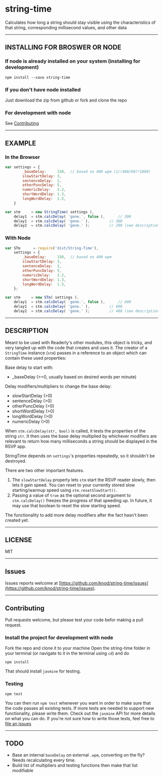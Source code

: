 # string-time
Calculates how long a string should stay visible using the characteristics of that string, corresponding millisecond values, and other data

---------
## INSTALLING FOR BROSWER OR NODE

### If node is already installed on your system (installing for development)
```
npm install --save string-time
```

### If you don't have node installed
Just download the zip from github or fork and clone the repo

### For development with node
See [Contributing](#contributing)

---------
## EXAMPLE

### In the Browser
```js
var settings = {
		_baseDelay: 	150,  // based on 400 wpm (1/(400/60)*1000)
		slowStartDelay: 3,
		sentenceDelay: 	2,
		otherPuncDelay: 5,
		numericDelay: 	3.2,
		shortWordDelay: 1.3,
		longWordDelay: 	1.5,
	}

var stm 	= new StringTime( settings ),
	delay1 	= stm.calcDelay( 'gone.', false ),  	// 300
	delay1 	= stm.calcDelay( 'gone.' ),  		// 300
	delay2 	= stm.calcDelay( 'gone.' );  		// 200 (see description below for explanation)
```

### With Node
```js
var STm 	 = require('dist/String-Time'),
	settings = {
		_baseDelay: 	150,  // based on 400 wpm
		slowStartDelay: 3,
		sentenceDelay: 	2,
		otherPuncDelay: 5,
		numericDelay: 	3.2,
		shortWordDelay: 1.3,
		longWordDelay: 	1.5,
	};

var stm 	= new STm( settings ),
	delay1 	= stm.calcDelay( 'gone.', false ),  	// 600
	delay1 	= stm.calcDelay( 'gone.' ),  		// 600
	delay2 	= stm.calcDelay( 'gone.' );  		// 400 (see description below for explanation)
```

---------
## DESCRIPTION

Meant to be used with Readerly's other modules, this object is tricky, and very tangled up with the code that creates and uses it. The creator of a `StringTime` instance (`stm`) passes in a reference to an object which can contain these used properties:

Base delay to start with:

- _baseDelay (>=0, usually based on desired words per minute)

Delay modifiers/multipliers to change the base delay:

- slowStartDelay (>0)
- sentenceDelay (>0)
- otherPuncDelay (>0)
- shortWordDelay (>0)
- longWordDelay (>0)
- numericDelay (>0)

When `stm.calcDelay(str, bool)` is called, it tests the properties of the string `str`. It then uses the base delay multiplied by whichever modifiers are relevant to return how many milliseconds a string should be displayed in the RSVP app.

StringTime depends on `settings`'s properties repeatedly, so it shouldn't be destroyed.

There are two other important features.

1. The `slowStartDelay` property lets `stm` start the RSVP reader slowly, then lets it gain speed. You can reset to your currently stored slow starting/warmup speed using `stm.resetSlowStart()`.
2. Passing a value of `true` as the optional second argument to `stm.calcDelay()` freezes the progress of that speeding up. In future, it may use that boolean to reset the slow starting speed.

The functionality to add more delay modifiers after the fact hasn't been created yet.

---------
## LICENSE

MIT

---------
## Issues

Issues reports welcome at [https://github.com/knod/string-time/issues](https://github.com/knod/string-time/issues).

---------
## Contributing

Pull requests welcome, but please test your code befor making a pull request.

### Install the project for development with node
Fork the repo and clone it to your machine
Open the string-time folder in your terminal (or navigate to it in the terminal using `cd`) and do

```
npm install
```

That should install `jasmine` for testing. 

### Testing
```
npm test
```

You can then run `npm test` whenever you want in order to make sure that the code passes all existing tests. If more tests are needed to support new functionality, please write them. Check out the `jasmine` API for more details on what you can do. If you're not sure how to write those tests, feel free to [file an issues](https://github.com/knod/string-time/issues)

---------
## TODO

- Base an internal `baseDelay` on external `.wpm`, converting on the fly? Needs recalculating every time.
- Build list of multipliers and testing functions then make that list modifiable
